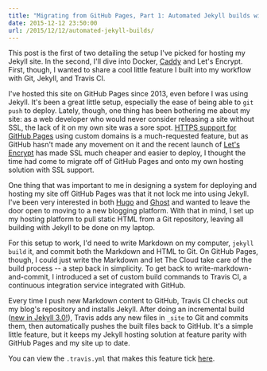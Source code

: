 ```yaml
---
title: "Migrating from GitHub Pages, Part 1: Automated Jekyll builds with Travis CI"
date: 2015-12-12 23:50:00
url: /2015/12/12/automated-jekyll-builds/
---
```


This post is the first of two detailing the setup I've picked for hosting my Jekyll site. In the second, I'll dive into Docker, [Caddy](https://caddyserver.com) and Let's Encrypt. First, though, I wanted to share a cool little feature I built into my workflow with Git, Jekyll, and Travis CI.

I've hosted this site on GitHub Pages since 2013, even before I was using Jekyll. It's been a great little setup, especially the ease of being able to `git push` to deploy. Lately, though, one thing has been bothering me about my site: as a web developer who would never consider releasing a site without SSL, the lack of it on my own site was a sore spot. [HTTPS support for GitHub Pages](https://github.com/isaacs/github/issues/156) using custom domains is a much-requested feature, but as GitHub hasn't made any movement on it and the recent launch of [Let's Encrypt](https://letsencrypt.org) has made SSL much cheaper and easier to deploy, I thought the time had come to migrate off of GitHub Pages and onto my own hosting solution with SSL support.

One thing that was important to me in designing a system for deploying and hosting my site off GitHub Pages was that it not lock me into using Jekyll. I've been very interested in both [Hugo](https://gohugo.io/) and [Ghost](https://ghost.org/) and wanted to leave the door open to moving to a new blogging platform. With that in mind, I set up my hosting platform to pull static HTML from a Git repository, leaving all building with Jekyll to be done on my laptop.

For this setup to work, I'd need to write Markdown on my computer, `jekyll build` it, and commit both the Markdown and HTML to Git. On GitHub Pages, though, I could just write the Markdown and let The Cloud take care of the build process -- a step back in simplicity. To get back to write-markdown-and-commit, I introduced a set of custom build commands to Travis CI, a continuous integration service integrated with GitHub.

Every time I push new Markdown content to GitHub, Travis CI checks out my blog's repository and installs Jekyll. After doing an incremental build ([new in Jekyll 3.0!](https://github.com/jekyll/jekyll/pull/3116)), Travis adds any new files in `_site` to Git and commits them, then automatically pushes the built files back to GitHub. It's a simple little feature, but it keeps my Jekyll hosting solution at feature parity with GitHub Pages and my site up to date.

You can view the `.travis.yml` that makes this feature tick [here](https://github.com/bjacobel/bjacobel.com/blob/master/.travis.yml).
